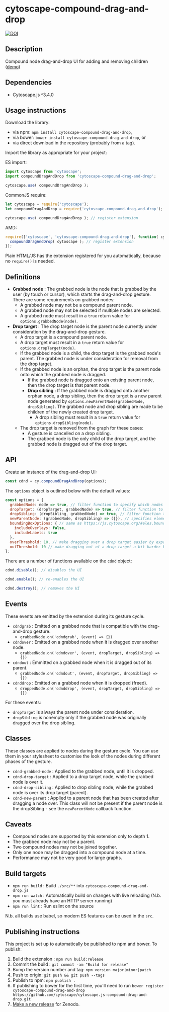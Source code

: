 cytoscape-compound-drag-and-drop
================================================================================

[![DOI](https://zenodo.org/badge/165720339.svg)](https://zenodo.org/badge/latestdoi/165720339)

## Description

Compound node drag-and-drop UI for adding and removing children ([demo](http://cytoscape.github.io/cytoscape.js-compound-drag-and-drop))


## Dependencies

 * Cytoscape.js ^3.4.0


## Usage instructions

Download the library:
 * via npm: `npm install cytoscape-compound-drag-and-drop`,
 * via bower: `bower install cytoscape-compound-drag-and-drop`, or
 * via direct download in the repository (probably from a tag).

Import the library as appropriate for your project:

ES import:

```js
import cytoscape from 'cytoscape';
import compoundDragAndDrop from 'cytoscape-compound-drag-and-drop';

cytoscape.use( compoundDragAndDrop );
```

CommonJS require:

```js
let cytoscape = require('cytoscape');
let compoundDragAndDrop = require('cytoscape-compound-drag-and-drop');

cytoscape.use( compoundDragAndDrop ); // register extension
```

AMD:

```js
require(['cytoscape', 'cytoscape-compound-drag-and-drop'], function( cytoscape, compoundDragAndDrop ){
  compoundDragAndDrop( cytoscape ); // register extension
});
```

Plain HTML/JS has the extension registered for you automatically, because no `require()` is needed.


## Definitions

- **Grabbed node** : The grabbed node is the node that is grabbed by the user (by touch or cursor), which starts the drag-and-drop gesture.  There are some requirements on grabbed nodes:
  - A grabbed node may not be a compound parent node.
  - A grabbed node may not be selected if multiple nodes are selected.
  - A grabbed node must result in a `true` return value for `options.grabbedNode(node)`.
- **Drop target** : The drop target node is the parent node currently under consideration by the drag-and-drop gesture.
  - A drop target is a compound parent node.
  - A drop target must result in a `true` return value for `options.dropTarget(node)`.
  - If the grabbed node is a child, the drop target is the grabbed node's parent.  The grabbed node is under consideration for removal from the drop target.
  - If the grabbed node is an orphan, the drop target is the parent node onto which the grabbed node is dragged.
    - If the grabbed node is dragged onto an existing parent node, then the drop target is that parent node.
    - **Drop sibling** : If the grabbed node is dragged onto another orphan node, a drop sibling, then the drop target is a new parent node generated by `options.newParentNode(grabbedNode, dropSibling)`.  The grabbed node and drop sibling are made to be children of the newly created drop target.
      - A drop sibling must result in a `true` return value for `options.dropSibling(node)`.
  - The drop target is removed from the graph for these cases:
    - A gesture is cancelled on a drop sibling.
    - The grabbed node is the only child of the drop target, and the grabbed node is dragged out of the drop target.

## API

Create an instance of the drag-and-drop UI:

```js
const cdnd = cy.compoundDragAndDrop(options);
```

The `options` object is outlined below with the default values:

```js
const options = {
  grabbedNode: node => true, // filter function to specify which nodes are valid to grab and drop into other nodes
  dropTarget: (dropTarget, grabbedNode) => true, // filter function to specify which parent nodes are valid drop targets
  dropSibling: (dropSibling, grabbedNode) => true, // filter function to specify which orphan nodes are valid drop siblings
  newParentNode: (grabbedNode, dropSibling) => ({}), // specifies element json for parent nodes added by dropping an orphan node on another orphan (a drop sibling). You can chose to return the dropSibling in which case it becomes the parent node and will be preserved after all its children are removed.
  boundingBoxOptions: { // same as https://js.cytoscape.org/#eles.boundingBox, used when calculating if one node is dragged over another
    includeOverlays: false,
    includeLabels: true
  },
  overThreshold: 10, // make dragging over a drop target easier by expanding the hit area by this amount on all sides
  outThreshold: 10 // make dragging out of a drop target a bit harder by expanding the hit area by this amount on all sides
};
```

There are a number of functions available on the `cdnd` object:

```js
cdnd.disable(); // disables the UI

cdnd.enable(); // re-enables the UI

cdnd.destroy(); // removes the UI
```

## Events

These events are emitted by the extension during its gesture cycle.

- `cdndgrab` : Emitted on a grabbed node that is compatible with the drag-and-drop gesture.
  - `grabbedNode.on('cdndgrab', (event) => {})`
- `cdndover` : Emitted on a grabbed node when it is dragged over another node.
  - `grabbedNode.on('cdndover', (event, dropTarget, dropSibling) => {})`
- `cdndout` : Emmitted on a grabbed node when it is dragged out of its parent.
  - `grabbedNode.on('cdndout', (event, dropTarget, dropSibling) => {})`
- `cdnddrop` : Emitted on a grabbed node when it is dropped (freed).
  - `droppedNode.on('cdnddrop', (event, dropTarget, dropSibling) => {})`

For these events:

- `dropTarget` is always the parent node under consideration.
- `dropSibling` is nonempty only if the grabbed node was originally dragged over the drop sibling.

## Classes

These classes are applied to nodes during the gesture cycle.  You can use them in your stylesheet to customise the look of the nodes during different phases of the gesture.

- `cdnd-grabbed-node` : Applied to the grabbed node, until it is dropped.
- `cdnd-drop-target` : Applied to a drop target node, while the grabbed node is over it.
- `cdnd-drop-sibling` : Applied to drop sibling node, while the grabbed node is over its drop target (parent).
- `cdnd-new-parent` : Applied to a parent node that has been created after dragging a node over. This class will not be present if the parent node is the dropSibling - see the `newParentNode` callback function.

## Caveats

- Compound nodes are supported by this extension only to depth 1.
- The grabbed node may not be a parent.
- Two compound nodes may not be joined together.
- Only one node may be dragged into a compound node at a time.
- Performance may not be very good for large graphs.

## Build targets

* `npm run build` : Build `./src/**` into `cytoscape-compound-drag-and-drop.js`
* `npm run watch` : Automatically build on changes with live reloading (N.b. you must already have an HTTP server running)
* `npm run lint` : Run eslint on the source

N.b. all builds use babel, so modern ES features can be used in the `src`.


## Publishing instructions

This project is set up to automatically be published to npm and bower.  To publish:

1. Build the extension : `npm run build:release`
1. Commit the build : `git commit -am "Build for release"`
1. Bump the version number and tag: `npm version major|minor|patch`
1. Push to origin: `git push && git push --tags`
1. Publish to npm: `npm publish .`
1. If publishing to bower for the first time, you'll need to run `bower register cytoscape-compound-drag-and-drop https://github.com/cytoscape/cytoscape.js-compound-drag-and-drop.git`
1. [Make a new release](https://github.com/cytoscape/cytoscape.js-compound-drag-and-drop/releases/new) for Zenodo.
